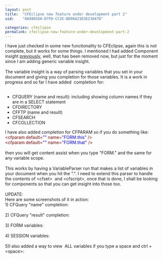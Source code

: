 ```yaml
---
layout: post
title:  "CFEclipse new feature under development part 2"
uid:	"8A9885D0-D7FD-CC2E-BD96A21D3E238478"

categories: cfeclipse
permalink: cfeclipse-new-feature-under-development-part-2
---
```

I have just checked in some new functionality to CFEclipse, again this is not complete, but it works for some things. I mentioned I had added Component insight <a href="http://www.markdrew.co.uk/blog/index.cfm/2006/5/7/Coming-Soon-Getting-CFEclipse-to-do-Component-Insight">previously</a>, well, that has been removed now, but just for the moment since I am adding generic variable insight.<br /><br />The variable insight is a way of parsing variables that you set in your document and giving you completion for those variables. It is a work in progress and so far I have added&nbsp; completion for:<br /><br />
<ul>
    <li>CFQUERY (name and result): including showing column names if they are in a SELECT statement</li>
    <li>CFDIRECTORY</li>
    <li>CFFTP (name and result)</li>
    <li>CFSEARCH</li>
    <li>CFCOLLECTION</li>
</ul>
I have also added completion for CFPARAM so if you do something like:<br />
<div class="code"><font color="MAROON">&lt;cfparam default=<font color="BLUE">&quot;&quot;</font> name=<font color="BLUE">&quot;FORM.this&quot;</font> /&gt;</font><br /><font color="MAROON">&lt;cfparam default=<font color="BLUE">&quot;&quot;</font> name=<font color="BLUE">&quot;FORM.that&quot;</font> /&gt;</font>&nbsp;<font color="MAROON"></font></div>
<br />then you will get content assist when you type &quot;FORM.&quot; and the same for any variable scope.<br /><br />This works by having a VariableParser run that makes a list of variables in your document when you hit the &quot;.&quot;. I need to extend this parser to handle the contents of &lt;cfset&gt;&nbsp; and &lt;cfscript&gt;, once that is done, I shall be looking for components so that you can get insight into those too.  <br /><br />UPDATE:<br />Here are some screenshots of it in action: <br /> 1) CFQuery &quot;name&quot; completion:<br />&nbsp;<a href="/UserFiles/Image/CFEassist/Picture 1.png" target="_blank"><img border="0" alt="" src="/UserFiles/Image/CFEassist/Picture 1_thmb.png" /></a><br /> 2) CFQuery &quot;result&quot; completion:<br />&nbsp;<a href="/UserFiles/Image/CFEassist/Picture 2.png" target="_blank"><img border="0" alt="" src="/UserFiles/Image/CFEassist/Picture 2_thmb.png" /></a> <br />3) FORM variables:<br />&nbsp;<a href="/UserFiles/Image/CFEassist/Picture 3.png" target="_blank"><img border="0" alt="" src="/UserFiles/Image/CFEassist/Picture 3_thmb.png" /></a> <br />4) SESSION variables:<br />&nbsp;<a href="/UserFiles/Image/CFEassist/Picture 4.png" target="_blank"><img border="0" alt="" src="/UserFiles/Image/CFEassist/Picture 4_thmb.png" /></a> <br />5)I also added a way to view&nbsp; ALL variables if you type a space and ctrl + &lt;space&gt;:<br />&nbsp;<a href="/UserFiles/Image/CFEassist/Picture 5.png" target="_blank"><img border="0" alt="" src="/UserFiles/Image/CFEassist/Picture 5_thmb.png" /></a>